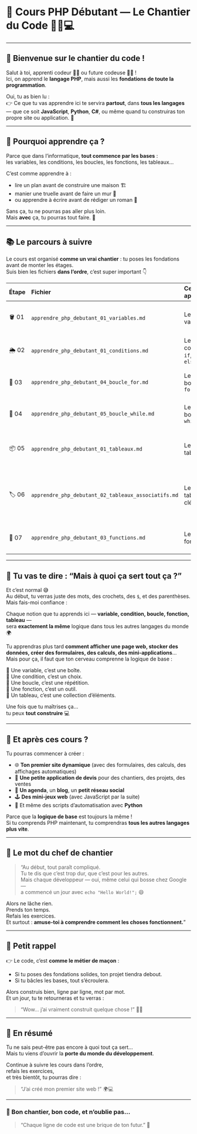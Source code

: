 # 🚀 Cours PHP Débutant — Le Chantier du Code 👷‍♂️💻  

---

## 👋 Bienvenue sur le chantier du code !

Salut à toi, apprenti codeur 👨‍💻 ou future codeuse 👩‍💻 !  
Ici, on apprend le **langage PHP**, mais aussi les **fondations de toute la programmation**.  

Oui, tu as bien lu :  
👉 Ce que tu vas apprendre ici te servira **partout**, dans **tous les langages** — que ce soit **JavaScript**, **Python**, **C#**, ou même quand tu construiras ton propre site ou application. 🚀  

---

## 🧱 Pourquoi apprendre ça ?

Parce que dans l’informatique, **tout commence par les bases** :  
les variables, les conditions, les boucles, les fonctions, les tableaux…  

C’est comme apprendre à :
- lire un plan avant de construire une maison 🏗️  
- manier une truelle avant de faire un mur 🧱  
- ou apprendre à écrire avant de rédiger un roman 📖  

Sans ça, tu ne pourras pas aller plus loin.  
Mais **avec** ça, tu pourras tout faire. 💪  

---

## 📚 Le parcours à suivre

Le cours est organisé **comme un vrai chantier** : tu poses les fondations avant de monter les étages.  
Suis bien les fichiers **dans l’ordre**, c’est super important 👇  

| Étape | Fichier | Ce que tu apprends | Exemple concret |
|:--|:--|:--|:--|
| 🪣 01 | `apprendre_php_debutant_01_variables.md` | Les variables | Ranger des choses dans des seaux 🪣 |
| 🌦️ 02 | `apprendre_php_debutant_01_conditions.md` | Les conditions `if`, `else`, `elseif` | “S’il pleut, je rentre. Sinon, je bosse.” |
| 🔁 03 | `apprendre_php_debutant_04_boucle_for.md` | Les boucles `for` | Poser 10 briques sans se répéter 🧱 |
| 🔄 04 | `apprendre_php_debutant_05_boucle_while.md` | Les boucles `while` | Continuer tant que le mur n’est pas droit 📏 |
| 📦 05 | `apprendre_php_debutant_01_tableaux.md` | Les tableaux | Ranger plusieurs outils ensemble 🧰 |
| 🏷️ 06 | `apprendre_php_debutant_02_tableaux_associatifs.md` | Les tableaux à clé | Donner un nom à chaque outil (“marteau”, “niveau”, etc.) |
| 🔧 07 | `apprendre_php_debutant_03_functions.md` | Les fonctions | Créer ton propre outil réutilisable 🔨 |

---

## 🧠 Tu vas te dire : “Mais à quoi ça sert tout ça ?”

Et c’est normal 😅  
Au début, tu verras juste des mots, des crochets, des `$`, et des parenthèses.  
Mais fais-moi confiance :  

Chaque notion que tu apprends ici — **variable, condition, boucle, fonction, tableau** —  
sera **exactement la même** logique dans tous les autres langages du monde 🌍  

Tu apprendras plus tard **comment afficher une page web, stocker des données, créer des formulaires, des calculs, des mini-applications**…  
Mais pour ça, il faut que ton cerveau comprenne la logique de base :  

🧩 Une variable, c’est une boîte.  
🧩 Une condition, c’est un choix.  
🧩 Une boucle, c’est une répétition.  
🧩 Une fonction, c’est un outil.  
🧩 Un tableau, c’est une collection d’éléments.  

Une fois que tu maîtrises ça…  
tu peux **tout construire** 💻  

---

## 🚀 Et après ces cours ?

Tu pourras commencer à créer :

- 🌐 **Ton premier site dynamique** (avec des formulaires, des calculs, des affichages automatiques)
- 🧮 **Une petite application de devis** pour des chantiers, des projets, des ventes
- 📅 **Un agenda**, un **blog**, un **petit réseau social**
- 🕹️ **Des mini-jeux web** (avec JavaScript par la suite)
- 🤖 Et même des scripts d’automatisation avec **Python**  

Parce que la **logique de base** est toujours la même !  
Si tu comprends PHP maintenant, tu comprendras **tous les autres langages plus vite**.  

---

## 💬 Le mot du chef de chantier

> “Au début, tout paraît compliqué.  
> Tu te dis que c’est trop dur, que c’est pour les autres.  
> Mais chaque développeur — oui, même celui qui bosse chez Google —  
> a commencé un jour avec `echo "Hello World!";` 😄  

Alors ne lâche rien.  
Prends ton temps.  
Refais les exercices.  
Et surtout : **amuse-toi à comprendre comment les choses fonctionnent.**”  

---

## 💪 Petit rappel

👉 Le code, c’est **comme le métier de maçon** :
- Si tu poses des fondations solides, ton projet tiendra debout.  
- Si tu bâcles les bases, tout s’écroulera.  

Alors construis bien, ligne par ligne, mot par mot.  
Et un jour, tu te retourneras et tu verras :  
> “Wow… j’ai vraiment construit quelque chose !” 🧱✨  

---

## 🌟 En résumé

Tu ne sais peut-être pas encore à quoi tout ça sert...  
Mais tu viens d’ouvrir la **porte du monde du développement**.  

Continue à suivre les cours dans l’ordre,  
refais les exercices,  
et très bientôt, tu pourras dire :  
> “J’ai créé mon premier site web !” 🌍💻  

---

### 🙌 Bon chantier, bon code, et n’oublie pas…

> “Chaque ligne de code est une brique de ton futur.” 🚀  

